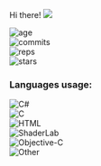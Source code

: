 Hi there!
<img src="https://img.shields.io/github/followers/REgorion?style=social" />

![age](https://img.shields.io/static/v1?style=for-the-badge&label=Account%20age%3A&color=555&labelColor=%23ffd33d&message=7%20years)<br/>
![commits](https://img.shields.io/static/v1?style=for-the-badge&label=Сommits%3A&color=555&labelColor=%230366d6&message=1275)<br/>
![reps](https://img.shields.io/static/v1?style=for-the-badge&label=Repos%3A&color=555&labelColor=%236a737d&message=33)<br/>
![stars](https://img.shields.io/static/v1?style=for-the-badge&label=Stars%3A&color=555&labelColor=%23fff5b1&message=1%20recived)<br/>


### Languages usage:
![C#](https://img.shields.io/static/v1?style=flat&label=C%23&color=555&labelColor=%23178600&message=64.3%25)<br/>
![C](https://img.shields.io/static/v1?style=flat&label=C&color=555&labelColor=%23555555&message=14.9%25)<br/>
![HTML](https://img.shields.io/static/v1?style=flat&label=HTML&color=555&labelColor=%23e34c26&message=8.6%25)<br/>
![ShaderLab](https://img.shields.io/static/v1?style=flat&label=ShaderLab&color=555&labelColor=%23222c37&message=6%25)<br/>
![Objective-C](https://img.shields.io/static/v1?style=flat&label=Objective-C&color=555&labelColor=%23438eff&message=1.7%25)<br/>
![Other](https://img.shields.io/static/v1?style=flat&label=Other&color=555&labelColor=%23ededed&message=4.2%25)<br/>
